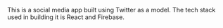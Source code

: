 This is a social media app built using Twitter as a model.
The tech stack used in building it is React and Firebase.
